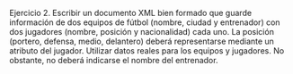 Ejercicio 2.
Escribir un documento XML bien formado que guarde información de dos equipos de
fútbol (nombre, ciudad y entrenador) con dos jugadores (nombre, posición y
nacionalidad) cada uno.
La posición (portero, defensa, medio, delantero) deberá representarse mediante un
atributo del jugador.
Utilizar datos reales para los equipos y jugadores. No obstante, no deberá indicarse el
nombre del entrenador.